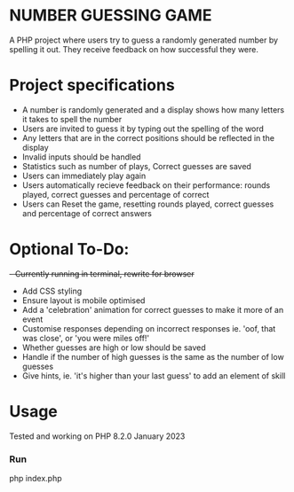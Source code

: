 # NUMBER GUESSING GAME

A PHP project where users try to guess a randomly generated number by spelling it out. They receive feedback on how successful they were.

<!-- #Hosted
https://russellshire.github.io/php-number-guessing-game/ -->

# Project specifications

- A number is randomly generated and a display shows how many letters it takes to spell the number
- Users are invited to guess it by typing out the spelling of the word
- Any letters that are in the correct positions should be reflected in the display
- Invalid inputs should be handled
- Statistics such as number of plays, Correct guesses are saved
- Users can immediately play again
- Users automatically recieve feedback on their performance: rounds played, correct guesses and percentage of correct
- Users can Reset the game, resetting rounds played, correct guesses and percentage of correct answers

# Optional To-Do:

~~- Currently running in terminal, rewrite for browser~~

- Add CSS styling
- Ensure layout is mobile optimised
- Add a 'celebration' animation for correct guesses to make it more of an event
- Customise responses depending on incorrect responses ie. 'oof, that was close', or 'you were miles off!'
- Whether guesses are high or low should be saved
- Handle if the number of high guesses is the same as the number of low guesses
- Give hints, ie. 'it's higher than your last guess' to add an element of skill

# Usage

Tested and working on PHP 8.2.0 January 2023

### Run

php index.php
